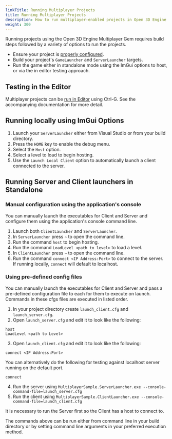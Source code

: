 ```yaml
---
linkTitle: Running Multiplayer Projects
title: Running Multiplayer Projects
description: How to run multiplayer-enabled projects in Open 3D Engine.
weight: 300
---
```


Running projects using the Open 3D Engine Multiplayer Gem requires build steps followed by a variety of options to run the projects.

* Ensure your project is [properly configured](./configuration).
* Build your project's `GameLauncher` and `ServerLauncher` targets.
* Run the game either in standalone mode using the ImGui options to host, or via the in editor testing approach.

## Testing in the Editor

Multiplayer projects can be [run in Editor](./test-in-editor) using Ctrl-G. See the accompanying documentation for more detail.

## Running locally using ImGui Options

1. Launch your `ServerLauncher` either from Visual Studio or from your build directory.
2. Press the `HOME` key to enable the debug menu.
3. Select the `Host` option.
4. Select a level to load to begin hosting.
5. Use the `Launch Local Client` option to automatically launch a client connected to the server.

## Running Server and Client launchers in Standalone

### Manual configuration using the application's console 

You can manually launch the executables for Client and Server and configure them using the application's console command line.

1. Launch both `ClientLauncher` and `ServerLauncher`.
2. In `ServerLauncher` press `~` to open the command line.
3. Run the command `host` to begin hosting.
4. Run the command `LoadLevel <path to level>` to load a level.
5. In `ClientLauncher` press `~` to open the command line.
6. Run the command `connect <IP Address:Port>` to connect to the server. If running locally, `connect` will default to localhost.

### Using pre-defined config files

You can manually launch the executables for Client and Server and pass a pre-defined configuration file to each for them to execute on launch. Commands in these cfgs files are executed in listed order.

1. In your project directory create `launch_client.cfg` and `launch_server.cfg`.
2. Open `launch_server.cfg` and edit it to look like the following:
```
host
LoadLevel <path to Level>
```
3. Open `launch_client.cfg` and edit it to look like the following:
```
connect <IP Address:Port>
```
You can alternatively do the following for testing against localhost server running on the default port.
```
connect
```
4. Run the server using `MultiplayerSample.ServerLauncher.exe --console-command-file=launch_server.cfg`
5. Run the client using `MultiplayerSample.ClientLauncher.exe --console-command-file=launch_client.cfg`

It is necessary to run the Server first so the Client has a host to connect to. 

The commands above can be run either from command line in your build directory or by setting command line arguments in your preferred execution method.